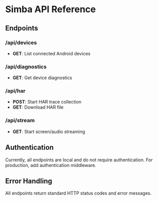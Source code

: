 # Simba API Reference

## Endpoints

### /api/devices

- **GET**: List connected Android devices

### /api/diagnostics

- **GET**: Get device diagnostics

### /api/har

- **POST**: Start HAR trace collection
- **GET**: Download HAR file

### /api/stream

- **GET**: Start screen/audio streaming

## Authentication

Currently, all endpoints are local and do not require authentication. For production, add authentication middleware.

## Error Handling

All endpoints return standard HTTP status codes and error messages.
